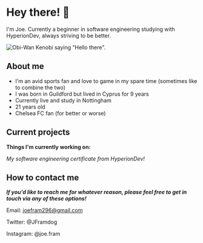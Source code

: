 # Hey there! 👋
I'm Joe. Currently a beginner in software engineering studying with HyperionDev, always striving to be better.

![Obi-Wan Kenobi saying "Hello there".](https://external-preview.redd.it/Y83mJkx7js__wYUkI56EXa6JA5TECWZZ4qWzlqecUBw.jpg?auto=webp&s=f1e4b4b2c55e3433480dce4387451acf89a541bd)

## About me
- I'm an avid sports fan and love to game in my spare time (sometimes like to combine the two)
- I was born in Guildford but lived in Cyprus for 9 years
- Currently live and study in Nottingham
- 21 years old
- Chelsea FC fan (for better or worse)

## Current projects
**Things I'm currently working on:**

*My software engineering certificate from HyperionDev!*

## How to contact me
***If you'd like to reach me for whatever reason, please feel free to get in touch via any of these options!***

Email: joefram296@gmail.com

Twitter: @JFramdog

Instagram: @joe.fram

<!--
**joefram/joefram** is a ✨ _special_ ✨ repository because its `README.md` (this file) appears on your GitHub profile.

Here are some ideas to get you started:

- 🔭 I’m currently working on ...
- 🌱 I’m currently learning ...
- 👯 I’m looking to collaborate on ...
- 🤔 I’m looking for help with ...
- 💬 Ask me about ...
- 📫 How to reach me: ...
- 😄 Pronouns: ...
- ⚡ Fun fact: ...
-->
